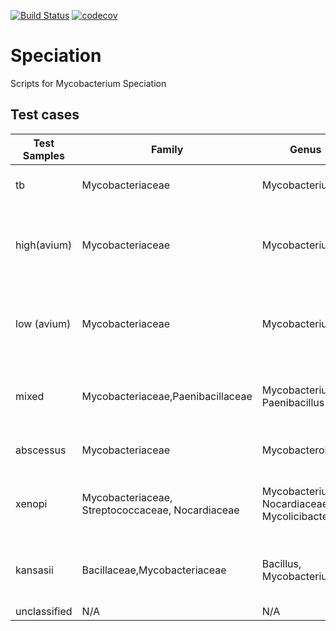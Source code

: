 [![Build Status](https://travis-ci.com/oxfordmmm/speciation.svg?branch=master)](https://travis-ci.com/oxfordmmm/speciation)
[![codecov](https://codecov.io/gh/oxfordmmm/speciation/branch/master/graph/badge.svg?token=SZ4T0NHVGM)](https://codecov.io/gh/oxfordmmm/speciation)

# Speciation
Scripts for Mycobacterium Speciation

## Test cases

|Test Samples |Family                                              |Genus                                           | Species complex                                                                | Species                                                              | Mykrobe |
|-------------|----------------------------------------------------|------------------------------------------------|--------------------------------------------------------------------------------|----------------------------------------------------------------------|---------|
|tb           |Mycobacteriaceae                                    |Mycobacterium                                   | Mycobacterium tuberculosis complex                                             | Mycobacterium tuberculosis, Homo sapiens                             | True    |
|high(avium)  |Mycobacteriaceae                                    |Mycobacterium                                   | Mycobacterium avium complex (MAC), Mycobacterium tuberculosis complex          | Mycobacterium avium, Homo sapiens                                    | True    |
|low (avium)  |Mycobacteriaceae                                    |Mycobacterium                                   | Mycobacterium avium complex (MAC), Mycobacterium tuberculosis complex          | Mycobacterium avium, Mycobacterium tuberculosis,Homo sapiens         | True    |
|mixed        |Mycobacteriaceae,Paenibacillaceae                   |Mycobacterium, Paenibacillus                    | Mycobacterium tuberculosis complex                                             | Paenibacillus glucanolyticus, Mycobacterium tuberculosis,Homo sapiens| True    |
|abscessus    |Mycobacteriaceae                                    |Mycobacteroides                                 | N/A                                                                            | Mycobacteroides abscessus, Homo sapiens                              | True    |
|xenopi       |Mycobacteriaceae, Streptococcaceae, Nocardiaceae    |Mycobacterium, Nocardiaceae, Mycolicibacterium  | Mycobacterium avium complex (MAC), Mycobacterium simiae complex                | Streptococcus gordonii, Mycobacterium avium, Homo sapiens            | True    |
|kansasii     |Bacillaceae,Mycobacteriaceae                        |Bacillus, Mycobacterium                         | N/A                                                                            | Bacillus paralicheniformis, Mycobacterium kansasii, Homo sapiens     | False   |
|unclassified |N/A                                                 |N/A                                             | N/A                                                                            | N/A                                                                  | False   |
